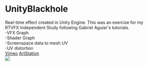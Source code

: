 # UnityBlackhole
Real-time effect created in Unity Engine. This was an exercise for my RTVFX Independent Study following Gabriel Aguiar's tutorials.  
-VFX Graph  
-Shader Graph  
-Screenspace data to mesh UV  
-UV distortion  
[Vimeo](https://vimeo.com/490919293)
[ArtStation](https://www.artstation.com/artwork/q9PoOR)  
![](Blackhole/ScreenCaptures/Screen-shot.png?raw=true)
